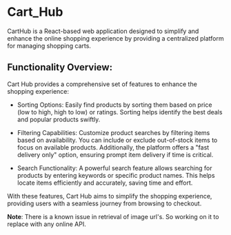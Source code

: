 # Cart_Hub
CartHub is a React-based web application designed to simplify and enhance the online shopping experience by providing a centralized platform for managing shopping carts.

## Functionality Overview:
Cart Hub provides a comprehensive set of features to enhance the shopping experience:

* Sorting Options: Easily find products by sorting them based on price (low to high, high to low) or ratings. Sorting helps identify the best deals and popular products swiftly.

* Filtering Capabilities: Customize product searches by filtering items based on availability. You can include or exclude out-of-stock items to focus on available products. Additionally, the platform offers a "fast delivery only" option, ensuring prompt item delivery if time is critical.

* Search Functionality: A powerful search feature allows searching for products by entering keywords or specific product names. This helps locate items efficiently and accurately, saving time and effort.

With these features, Cart Hub aims to simplify the shopping experience, providing users with a seamless journey from browsing to checkout.

**Note**: There is a known issue in retrieval of image url's. So working on it to replace with any online API.


